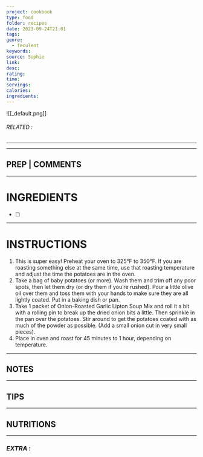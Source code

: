 ```yaml
---
project: cookbook
type: food
folder: recipes
date: 2023-09-24T21:01
tags: 
genre:
  - feculent
keywords: 
source: Sophie
link: 
desc: 
rating: 
time: 
servings: 
calories: 
ingredients:
---
```


![[_default.png]]
###### *RELATED* : 
---


---
## PREP | COMMENTS



---
# INGREDIENTS

- [ ] 

---
# INSTRUCTIONS

1. This is super easy! Preheat your oven to 325°F to 350°F. If you are roasting something else at the same time, use that roasting temperature and adjust the time the potatoes are in the oven.
2. Take a bag of baby potatoes (or more). Wash them and trim off any poor spots, then let them dry (or dry them if you’re rushed). Pour a little olive oil over them and toss them with your hands to make sure they are all lightly coated. Put in a baking dish or pan.
3. Take 1 packet of Onion-Roasted Garlic Lipton Soup Mix and roll it a bit with a rolling pin to break up the dried onion bits a little. Then sprinkle in the pan over the potatoes. Stir around to get the potatoes coated with as much of the powder as possible. (Add a small onion cut in very small pieces).
4. Place in oven and roast for 45 minutes to 1 hour, depending on temperature.

---
## NOTES



---
## TIPS



---
## NUTRITIONS



---
### *EXTRA* :



